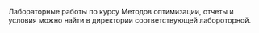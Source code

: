 Лабораторные работы по курсу Методов оптимизации, отчеты и условия можно найти в директории соответствующей лабороторной.

